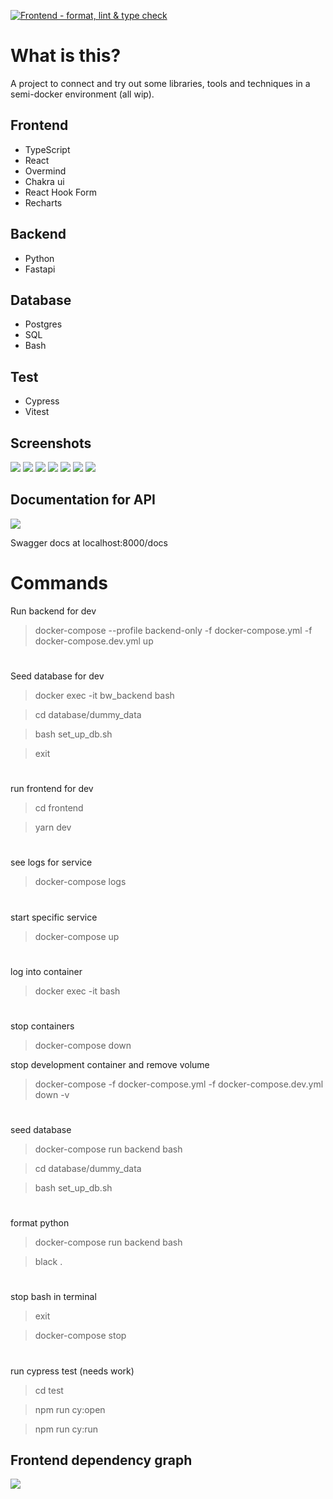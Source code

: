 [![Frontend - format, lint & type check](https://github.com/willemverbuyst/bookworm/actions/workflows/format-lint.yml/badge.svg)](https://github.com/willemverbuyst/bookworm/actions/workflows/format-lint.yml)

# What is this?

A project to connect and try out some libraries, tools and techniques in a semi-docker environment (all wip).

## Frontend

- TypeScript
- React
- Overmind
- Chakra ui
- React Hook Form
- Recharts

## Backend

- Python
- Fastapi

## Database

- Postgres
- SQL
- Bash

## Test

- Cypress
- Vitest

## Screenshots

![](./screenshots/Screenshot_bookworm_libraries.png)
![](./screenshots/Screenshot_books_overview.png)
![](./screenshots/Screenshot_books_languages.png)
![](./screenshots/Screenshot_books_genres.png)
![](./screenshots/Screenshot_books_year_published.png)
![](./screenshots/Screenshot_authors_pagesvsbooks.png)
![](./screenshots/Screenshot_rentals_duration.png)

## Documentation for API

![](./screenshots/Screenshot_api_docs.png)

Swagger docs at localhost:8000/docs

# Commands

Run backend for dev

> docker-compose --profile backend-only -f docker-compose.yml -f docker-compose.dev.yml up

#

Seed database for dev

> docker exec -it bw_backend bash

> cd database/dummy_data

> bash set_up_db.sh

> exit

#

run frontend for dev

> cd frontend

> yarn dev

#

see logs for service

> docker-compose logs <NAME OF SERVICE>

#

start specific service

> docker-compose up <NAME OF SERVICE>

#

log into container

> docker exec -it <NAME OF CONTAINER> bash

#

stop containers

> docker-compose down

stop development container and remove volume

> docker-compose -f docker-compose.yml -f docker-compose.dev.yml down -v

#

seed database

> docker-compose run backend bash

> cd database/dummy_data

> bash set_up_db.sh

#

format python

> docker-compose run backend bash

> black .

#

stop bash in terminal

> exit

> docker-compose stop

#

run cypress test (needs work)

> cd test

> npm run cy:open

> npm run cy:run

## Frontend dependency graph

![](./frontend/graph.svg)
